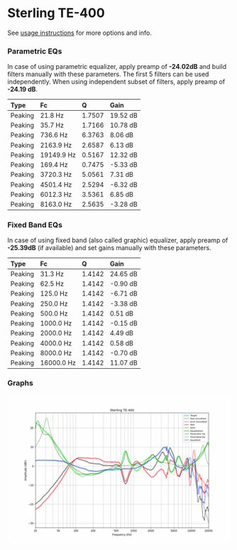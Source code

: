 # Sterling TE-400
See [usage instructions](https://github.com/jaakkopasanen/AutoEq#usage) for more options and info.

### Parametric EQs
In case of using parametric equalizer, apply preamp of **-24.02dB** and build filters manually
with these parameters. The first 5 filters can be used independently.
When using independent subset of filters, apply preamp of **-24.19 dB**.

| Type    | Fc         |      Q | Gain     |
|:--------|:-----------|:-------|:---------|
| Peaking | 21.8 Hz    | 1.7507 | 19.52 dB |
| Peaking | 35.7 Hz    | 1.7166 | 10.78 dB |
| Peaking | 736.6 Hz   | 6.3763 | 8.06 dB  |
| Peaking | 2163.9 Hz  | 2.6587 | 6.13 dB  |
| Peaking | 19149.9 Hz | 0.5167 | 12.32 dB |
| Peaking | 169.4 Hz   | 0.7475 | -5.33 dB |
| Peaking | 3720.3 Hz  | 5.0561 | 7.31 dB  |
| Peaking | 4501.4 Hz  | 2.5294 | -6.32 dB |
| Peaking | 6012.3 Hz  | 3.5361 | 6.85 dB  |
| Peaking | 8163.0 Hz  | 2.5635 | -3.28 dB |

### Fixed Band EQs
In case of using fixed band (also called graphic) equalizer, apply preamp of **-25.39dB**
(if available) and set gains manually with these parameters.

| Type    | Fc         |      Q | Gain     |
|:--------|:-----------|:-------|:---------|
| Peaking | 31.3 Hz    | 1.4142 | 24.65 dB |
| Peaking | 62.5 Hz    | 1.4142 | -0.90 dB |
| Peaking | 125.0 Hz   | 1.4142 | -6.71 dB |
| Peaking | 250.0 Hz   | 1.4142 | -3.38 dB |
| Peaking | 500.0 Hz   | 1.4142 | 0.51 dB  |
| Peaking | 1000.0 Hz  | 1.4142 | -0.15 dB |
| Peaking | 2000.0 Hz  | 1.4142 | 4.49 dB  |
| Peaking | 4000.0 Hz  | 1.4142 | 0.58 dB  |
| Peaking | 8000.0 Hz  | 1.4142 | -0.70 dB |
| Peaking | 16000.0 Hz | 1.4142 | 11.07 dB |

### Graphs
![](./Sterling%20TE-400.png)
